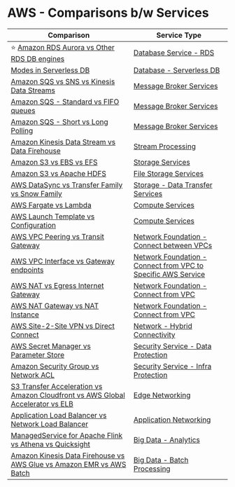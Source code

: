 # AWS - Comparisons b/w Services

| Comparison                                                                                                                                                                      | Service Type                                                                                                                                                            |
|---------------------------------------------------------------------------------------------------------------------------------------------------------------------------------|-------------------------------------------------------------------------------------------------------------------------------------------------------------------------|
| :star: [Amazon RDS Aurora vs Other RDS DB engines](6_DatabaseServices/AmazonRDS/AmazonAuroraVsOtherDBEngines.md)                                                                | [Database Service - RDS](6_DatabaseServices/AmazonRDS)                                                                                                                  |
| [Modes in Serverless DB](6_DatabaseServices/AmazonDynamoDB/CapacityModes/Readme.md)                                                                                                    | [Database - Serverless DB](6_DatabaseServices)                                                                                                                          |
| [Amazon SQS vs SNS vs Kinesis Data Streams](../4_MessageBrokersEDA/KafkaVsRabbitMQVsSQSVsSNS.md)                                                                                | [Message Broker Services](5_MessageBrokerServices)                                                                                                                      |
| [Amazon SQS - Standard vs FIFO queues](5_MessageBrokerServices/AmazonSQS/Readme.md)                                                                                             | [Message Broker Services](5_MessageBrokerServices)                                                                                                                      |
| [Amazon SQS - Short vs Long Polling](5_MessageBrokerServices/AmazonSQS/SQSShortLongPoling.md)                                                                                   | [Message Broker Services](5_MessageBrokerServices)                                                                                                                      |
| [Amazon Kinesis Data Stream vs Data Firehouse](5_MessageBrokerServices/AmazonKinesis/KinesisDataStreamingVsFirehouse.md)                                                        | [Stream Processing](10_BigDataServices/DataProcessing/StreamProcessing/)                                                                                                   |
| [Amazon S3 vs EBS vs EFS](7_StorageServices/S3vsEBSvsEFS.md)                                                                                                                    | [Storage Services](7_StorageServices)                                                                                                                                   |
| [Amazon S3 vs Apache HDFS](../11_FileStorageServicesHDFS/HDFSVsS3.md)                                                                                                           | [File Storage Services](7_StorageServices)                                                                                                                              |
| [AWS DataSync vs Transfer Family vs Snow Family](14_DataTransferMigrationServices/ComparisonsDataTransferServices.md)                                                           | [Storage - Data Transfer Services](14_DataTransferMigrationServices)                                                                                                    |
| [AWS Fargate vs Lambda](3_ComputeServices/AWSFargateVsLambda.md)                                                                                                                | [Compute Services](3_ComputeServices)                                                                                                                                   |
| [AWS Launch Template vs Configuration](3_ComputeServices/AmazonEC2/AutoScalingGroup/LaunchTemplate&Config.md)                                                                   | [Compute Services](3_ComputeServices)                                                                                                                                   |
| [AWS VPC Peering vs Transit Gateway](1_NetworkingAndContentDelivery/3_NetworkFoundationsVPC/ConnectBetweenVPCs/VPCPeeringVsTransitGateway.md)                                   | [Network Foundation - Connect between VPCs](1_NetworkingAndContentDelivery/3_NetworkFoundationsVPC/ConnectBetweenVPCs)                                                  |
| [AWS VPC Interface vs Gateway endpoints](1_NetworkingAndContentDelivery/3_NetworkFoundationsVPC/ConnectFromVPC/VPCEndPointsToSpecificAWSService/InterfaceVsGatewayEndPoints.md) | [Network Foundation - Connect from VPC to Specific AWS Service](1_NetworkingAndContentDelivery/3_NetworkFoundationsVPC/ConnectFromVPC/VPCEndPointsToSpecificAWSService) |
| [AWS NAT vs Egress Internet Gateway](1_NetworkingAndContentDelivery/3_NetworkFoundationsVPC/ConnectFromVPC/NATvsEgressInternetGateway.md)                                       | [Network Foundation - Connect from VPC](1_NetworkingAndContentDelivery/3_NetworkFoundationsVPC/ConnectFromVPC)                                                          |
| [AWS NAT Gateway vs NAT Instance](1_NetworkingAndContentDelivery/3_NetworkFoundationsVPC/ConnectFromVPC/NATDevices/NATGatewayVsNATInstances.md)                                 | [Network Foundation - Connect from VPC](1_NetworkingAndContentDelivery/3_NetworkFoundationsVPC/ConnectFromVPC)                                                          |
| [AWS Site-2-Site VPN vs Direct Connect](1_NetworkingAndContentDelivery/4_HybridConnectivity/VPNVsDirectConnect.md)                                                              | [Network - Hybrid Connectivity](1_NetworkingAndContentDelivery/4_HybridConnectivity)                                                                                    |
| [AWS Secret Manager vs Parameter Store](2c_SecurityServices/1_DataProtectionServices/AWSSecretManagerVsParamStore.md)                                                           | [Security Service - Data Protection](2c_SecurityServices/1_DataProtectionServices)                                                                                      |
| [Amazon Security Group vs Network ACL](2c_SecurityServices/2_InfraProtectionServices/VPC/SecurityGroupVsNetworkACL.md)                                                          | [Security Service - Infra Protection](2c_SecurityServices/2_InfraProtectionServices)                                                                                    |
| [S3 Transfer Acceleration vs Amazon Cloudfront vs AWS Global Accelerator vs ELB](1_NetworkingAndContentDelivery/1_EdgeNetworking/AmazonCloudfrontVsGlobalAccelerator.md)        | [Edge Networking](1_NetworkingAndContentDelivery/1_EdgeNetworking)                                                                                                      |
| [Application Load Balancer vs Network Load Balancer](1_NetworkingAndContentDelivery/2_ApplicationNetworking/ElasticLoadBalancer/ALBvsNLB.md)                                    | [Application Networking](1_NetworkingAndContentDelivery/2_ApplicationNetworking)                                                                                        |
| [ManagedService for Apache Flink vs Athena vs Quicksight](10_BigDataServices/DataAnalytics/AthenaVsQuickSightVsKDA.md)                                                          | [Big Data - Analytics](10_BigDataServices/DataAnalytics/)                                                                                                               |
| [Amazon Kinesis Data Firehouse vs AWS Glue vs Amazon EMR vs AWS Batch](10_BigDataServices/DataProcessing/AWSGlueVsEMRVsBatch.md)                                                   | [Big Data - Batch Processing](10_BigDataServices/DataProcessing/BatchProcessing)                                                                                           |
